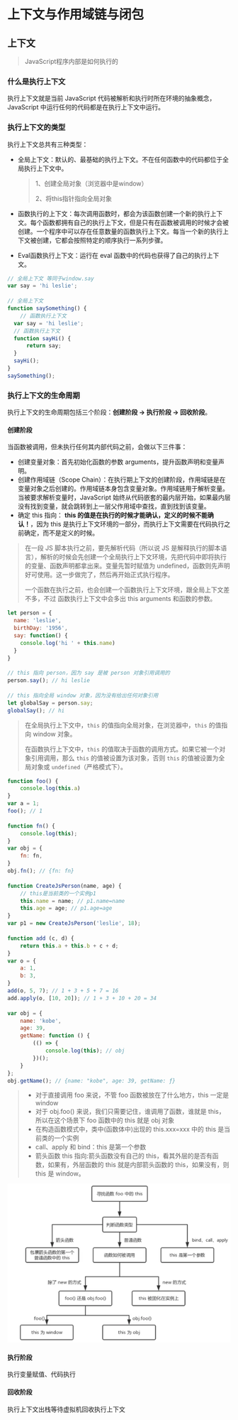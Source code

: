 # 上下文与作用域链与闭包



## 上下文

> JavaScript程序内部是如何执行的



### 什么是执行上下文

执行上下文就是当前 JavaScript 代码被解析和执行时所在环境的抽象概念， JavaScript 中运行任何的代码都是在执行上下文中运行。



### 执行上下文的类型

执行上下文总共有三种类型：

- 全局上下文：默认的、最基础的执行上下文。不在任何函数中的代码都位于全局执行上下文中。

  > 1、创建全局对象（浏览器中是window）
  >
  > 2、将this指针指向全局对象

- 函数执行的上下文：每次调用函数时，都会为该函数创建一个新的执行上下文。每个函数都拥有自己的执行上下文，但是只有在函数被调用的时候才会被创建。一个程序中可以存在任意数量的函数执行上下文。每当一个新的执行上下文被创建，它都会按照特定的顺序执行一系列步骤。

- Eval函数执行上下文：运行在 eval 函数中的代码也获得了自己的执行上下文。

```javascript
// 全局上下文 等同于window.say
var say = 'hi leslie';

// 全局上下文
function saySomething() {
	// 函数执行上下文
  var say = 'hi leslie';
  // 函数执行上下文
  function sayHi() {
      return say;
  }
  sayHi();
}
saySomething();
```



### 执行上下文的生命周期

执行上下文的生命周期包括三个阶段：**创建阶段 → 执行阶段 → 回收阶段**。



#### 创建阶段

当函数被调用，但未执行任何其内部代码之前，会做以下三件事：

- 创建变量对象：首先初始化函数的参数 arguments，提升函数声明和变量声明。
- 创建作用域链（Scope Chain）：在执行期上下文的创建阶段，作用域链是在变量对象之后创建的。作用域链本身包含变量对象。作用域链用于解析变量。当被要求解析变量时，JavaScript 始终从代码嵌套的最内层开始，如果最内层没有找到变量，就会跳转到上一层父作用域中查找，直到找到该变量。
- 确定 this 指向： **this 的值是在执行的时候才能确认，定义的时候不能确认！**，因为 this 是执行上下文环境的一部分，而执行上下文需要在代码执行之前确定，而不是定义的时候。

> 在一段 JS 脚本执行之前，要先解析代码（所以说 JS 是解释执行的脚本语言），解析的时候会先创建一个全局执行上下文环境，先把代码中即将执行的变量、函数声明都拿出来。变量先暂时赋值为 undefined，函数则先声明好可使用。这一步做完了，然后再开始正式执行程序。
>
> 一个函数在执行之前，也会创建一个函数执行上下文环境，跟全局上下文差不多，不过 函数执行上下文中会多出 this arguments 和函数的参数。

```javascript
let person = {
  name: 'leslie',
  birthDay: '1956',
  say: function() {
    console.log('hi ' + this.name)
  }
}

// this 指向 person，因为 say 是被 person 对象引用调用的
person.say(); // hi leslie

// this 指向全局 window 对象，因为没有给出任何对象引用
let globalSay = person.say;
globalSay(); // hi
```

> 在全局执行上下文中，`this` 的值指向全局对象，在浏览器中，`this` 的值指向 window 对象。
>
> 在函数执行上下文中，`this` 的值取决于函数的调用方式。如果它被一个对象引用调用，那么 `this` 的值被设置为该对象，否则 `this` 的值被设置为全局对象或 `undefined`（严格模式下）。

```javascript
function foo() {
    console.log(this.a)
}
var a = 1;
foo(); // 1

function fn() {
    console.log(this);
}
var obj = {
    fn: fn,
}
obj.fn(); // {fn: fn}

function CreateJsPerson(name, age) {
    // this是当前类的一个实例p1
    this.name = name; // p1.name=name
    this.age = age; // p1.age=age
}
var p1 = new CreateJsPerson('leslie', 18);

function add (c, d) {
    return this.a + this.b + c + d;
}
var o = {
    a: 1,
    b: 3,
}
add(o, 5, 7); // 1 + 3 + 5 + 7 = 16
add.apply(o, [10, 20]); // 1 + 3 + 10 + 20 = 34

var obj = {
    name: 'kobe',
	age: 39,
	getName: function () {
		(() => {
			console.log(this); // obj
		})();
	}
};
obj.getName(); // {name: "kobe", age: 39, getName: ƒ}
```

> - 对于直接调用 foo 来说，不管 foo 函数被放在了什么地方，this 一定是 window
> - 对于 obj.foo() 来说，我们只需要记住，谁调用了函数，谁就是 this，所以在这个场景下 foo 函数中的 this 就是 obj 对象
> - 在构造函数模式中，类中(函数体中)出现的 this.xxx=xxx 中的 this 是当前类的一个实例
> - call、apply 和 bind：this 是第一个参数
> - 箭头函数 this 指向:箭头函数没有自己的 this，看其外层的是否有函数，如果有，外层函数的 this 就是内部箭头函数的 this，如果没有，则 this 是 window。

![avatar](./img/context.png)

#### 执行阶段

执行变量赋值、代码执行

#### 回收阶段

执行上下文出栈等待虚拟机回收执行上下文